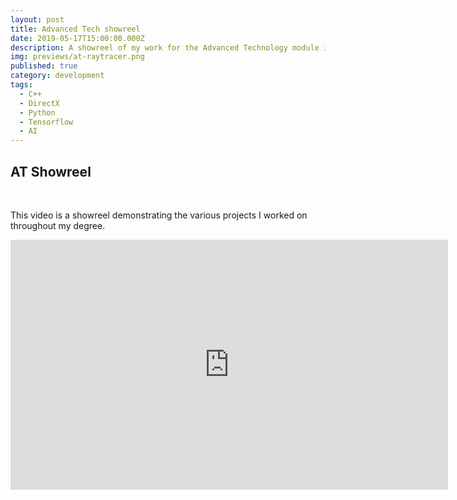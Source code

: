 ```yaml
---
layout: post
title: Advanced Tech showreel
date: 2019-05-17T15:00:00.000Z
description: A showreel of my work for the Advanced Technology module in Games Technology degree
img: previews/at-raytracer.png
published: true
category: development
tags:
  - C++
  - DirectX
  - Python
  - Tensorflow
  - AI
---
```

## AT Showreel
<br>

This video is a showreel demonstrating the various projects I worked on throughout my degree.

<iframe width="700" height="400" src="https://www.youtube.com/embed/XtBo6ozG9Lc" frameborder="0" allow="accelerometer; autoplay; encrypted-media; gyroscope; picture-in-picture" allowfullscreen></iframe>




